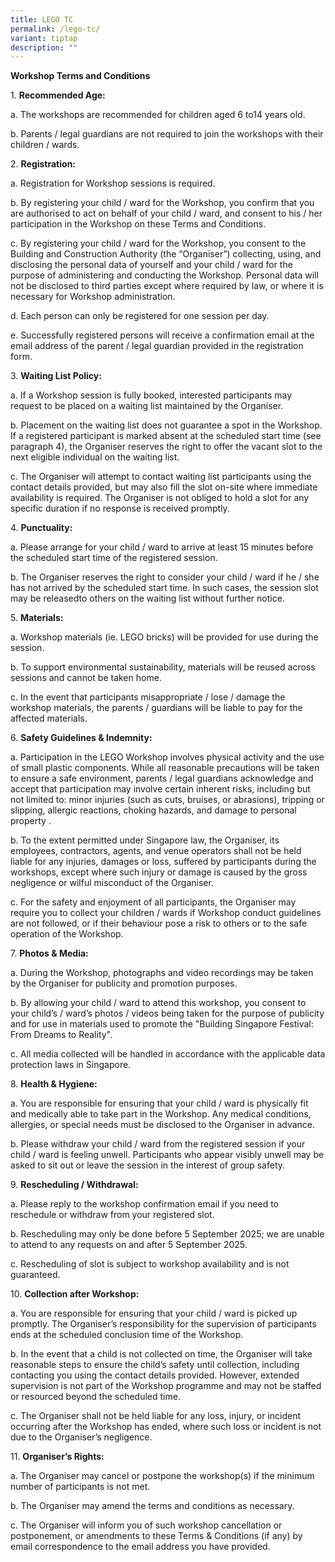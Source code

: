 ```yaml
---
title: LEGO TC
permalink: /lego-tc/
variant: tiptap
description: ""
---
```

<p><strong>Workshop Terms and Conditions</strong>
</p>
<p>1. <strong>Recommended Age:</strong> 
</p>
<p>a. The workshops are recommended for children aged 6 to14 years old.</p>
<p>b. Parents / legal guardians are not required to join the workshops with
their children / wards.</p>
<p>2. <strong>Registration:</strong>
</p>
<p>a. Registration for Workshop sessions is required.</p>
<p>b. By registering your child / ward for the Workshop, you confirm that
you are authorised to act on behalf of your child / ward, and consent to
his / her participation in the Workshop on these Terms and Conditions.</p>
<p>c. By registering your child / ward for the Workshop, you consent to the
Building and Construction Authority (the “Organiser”) collecting, using,
and disclosing the personal data of yourself and your child / ward for
the purpose of administering and conducting the Workshop. Personal data
will not be disclosed to third parties except where required by law, or
where it is necessary for Workshop administration.</p>
<p>d. Each person can only be registered for one session per day.</p>
<p>e. Successfully registered persons will receive a confirmation email at
the email address of the parent / legal guardian provided in the registration
form.</p>
<p>3. <strong>Waiting List Policy:</strong>
</p>
<p>a. If a Workshop session is fully booked, interested participants may
request to be placed on a waiting list maintained by the Organiser.</p>
<p>b. Placement on the waiting list does not guarantee a spot in the Workshop.
If a registered participant is marked absent at the scheduled start time
(see paragraph 4), the Organiser reserves the right to offer the vacant
slot to the next eligible individual on the waiting list.</p>
<p>c. The Organiser will attempt to contact waiting list participants using
the contact details provided, but may also fill the slot on-site where
immediate availability is required. The Organiser is not obliged to hold
a slot for any specific duration if no response is received promptly.</p>
<p>4. <strong>Punctuality:</strong>
</p>
<p>a. Please arrange for your child / ward to arrive at least 15 minutes
before the scheduled start time of the registered session.</p>
<p>b. The Organiser reserves the right to consider your child / ward if he
/ she has not arrived by the scheduled start time. In such cases, the session
slot may be releasedto others on the waiting list without further notice.</p>
<p>5. <strong>Materials:</strong>
</p>
<p>a. Workshop materials (ie. LEGO bricks) will be provided for use during
the session.</p>
<p>b. To support environmental sustainability, materials will be reused across
sessions and cannot be taken home.</p>
<p>c. In the event that participants misappropriate / lose / damage the workshop
materials, the parents / guardians will be liable to pay for the affected
materials.</p>
<p>6. <strong>Safety Guidelines &amp; Indemnity:</strong>
</p>
<p>a. Participation in the LEGO Workshop involves physical activity and the
use of small plastic components. While all reasonable precautions will
be taken to ensure a safe environment, parents / legal guardians acknowledge
and accept that participation may involve certain inherent risks, including
but not limited to: minor injuries (such as cuts, bruises, or abrasions),
tripping or slipping, allergic reactions, choking hazards, and damage to
personal property .</p>
<p>b. To the extent permitted under Singapore law, the Organiser, its employees,
contractors, agents, and venue operators shall not be held liable for any
injuries, damages or loss, suffered by participants during the workshops,
except where such injury or damage is caused by the gross negligence or
wilful misconduct of the Organiser.</p>
<p>c. For the safety and enjoyment of all participants, the Organiser may
require you to collect your children / wards if Workshop conduct guidelines
are not followed, or if their behaviour pose a risk to others or to the
safe operation of the Workshop.</p>
<p>7. <strong>Photos &amp; Media:</strong>
</p>
<p>a. During the Workshop, photographs and video recordings may be taken
by the Organiser for publicity and promotion purposes.</p>
<p>b. By allowing your child / ward to attend this workshop, you consent
to your child’s / ward’s photos / videos being taken for the purpose of
publicity and for use in materials used to promote the "Building Singapore
Festival: From Dreams to Reality".</p>
<p>c. All media collected will be handled in accordance with the applicable
data protection laws in Singapore.</p>
<p>8. <strong>Health &amp; Hygiene:</strong>
</p>
<p>a. You are responsible for ensuring that your child / ward is physically
fit and medically able to take part in the Workshop. Any medical conditions,
allergies, or special needs must be disclosed to the Organiser in advance.</p>
<p>b. Please withdraw your child / ward from the registered session if your
child / ward is feeling unwell. Participants who appear visibly unwell
may be asked to sit out or leave the session in the interest of group safety.</p>
<p>9. <strong>Rescheduling / Withdrawal:</strong>
</p>
<p>a. Please reply to the workshop confirmation email if you need to reschedule
or withdraw from your registered slot.</p>
<p>b. Rescheduling may only be done before 5 September 2025; we are unable
to attend to any requests on and after 5 September 2025.</p>
<p>c. Rescheduling of slot is subject to workshop availability and is not
guaranteed.</p>
<p>10. <strong>Collection after Workshop:</strong>
</p>
<p>a. You are responsible for ensuring that your child / ward is picked up
promptly. The Organiser’s responsibility for the supervision of participants
ends at the scheduled conclusion time of the Workshop.</p>
<p>b. In the event that a child is not collected on time, the Organiser will
take reasonable steps to ensure the child’s safety until collection, including
contacting you using the contact details provided. However, extended supervision
is not part of the Workshop programme and may not be staffed or resourced
beyond the scheduled time.</p>
<p>c. The Organiser shall not be held liable for any loss, injury, or incident
occurring after the Workshop has ended, where such loss or incident is
not due to the Organiser’s negligence.</p>
<p>11. <strong>Organiser’s Rights:</strong>
</p>
<p>a. The Organiser may cancel or postpone the workshop(s) if the minimum
number of participants is not met.</p>
<p>b. The Organiser may amend the terms and conditions as necessary.</p>
<p>c. The Organiser will inform you of such workshop cancellation or postponement,
or amendments to these Terms &amp; Conditions (if any) by email correspondence
to the email address you have provided.</p>
<p></p>